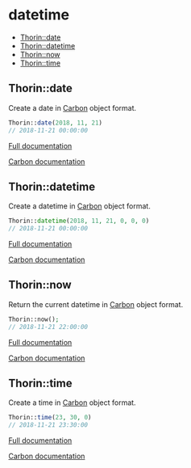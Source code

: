 # datetime

- [Thorin::date](#Thorin_date)
- [Thorin::datetime](#Thorin_datetime)
- [Thorin::now](#Thorin_now)
- [Thorin::time](#Thorin_time)
<a name="Thorin_date"></a>
## Thorin::date
Create a date in [Carbon](https://carbon.nesbot.com/) object format.

```php
Thorin::date(2018, 11, 21)
// 2018-11-21 00:00:00
```

[Full documentation](/doc/src/functions/datetime/date.md)

[Carbon documentation](https://carbon.nesbot.com/)

<a name="Thorin_datetime"></a>
## Thorin::datetime
Create a datetime in [Carbon](https://carbon.nesbot.com/) object format.

```php
Thorin::datetime(2018, 11, 21, 0, 0, 0)
// 2018-11-21 00:00:00
```

[Full documentation](/doc/src/functions/datetime/datetime.md)

[Carbon documentation](https://carbon.nesbot.com/)

<a name="Thorin_now"></a>
## Thorin::now
Return the current datetime in [Carbon](https://carbon.nesbot.com/) object format.

```php
Thorin::now();
// 2018-11-21 22:00:00
```

[Full documentation](/doc/src/functions/datetime/now.md)

[Carbon documentation](https://carbon.nesbot.com/)

<a name="Thorin_time"></a>
## Thorin::time
Create a time in [Carbon](https://carbon.nesbot.com/) object format.

```php
Thorin::time(23, 30, 0)
// 2018-11-21 23:30:00
```

[Full documentation](/doc/src/functions/datetime/time.md)

[Carbon documentation](https://carbon.nesbot.com/)
